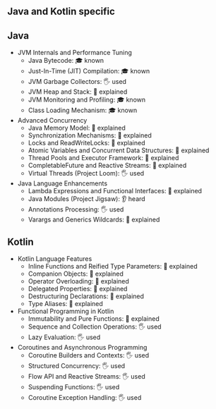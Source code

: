 ## Java and Kotlin specific

## Java
- JVM Internals and Performance Tuning
  - Java Bytecode: 🎓 known
  - Just-In-Time (JIT) Compilation: 🎓 known
  - JVM Garbage Collectors: 🖐️ used
  - JVM Heap and Stack: 🙋 explained
  - JVM Monitoring and Profiling: 🎓 known
  - Class Loading Mechanism: 🎓 known
- Advanced Concurrency
  - Java Memory Model: 🙋 explained
  - Synchronization Mechanisms: 🙋 explained
  - Locks and ReadWriteLocks: 🙋 explained
  - Atomic Variables and Concurrent Data Structures: 🙋 explained
  - Thread Pools and Executor Framework: 🙋 explained
  - CompletableFuture and Reactive Streams: 🙋 explained
  - Virtual Threads (Project Loom): 🖐️ used
- Java Language Enhancements
  - Lambda Expressions and Functional Interfaces: 🙋 explained
  - Java Modules (Project Jigsaw): 👂 heard
  - Annotations Processing: 🖐️ used
  - Varargs and Generics Wildcards: 🙋 explained
## Kotlin
- Kotlin Language Features
  - Inline Functions and Reified Type Parameters: 🙋 explained
  - Companion Objects: 🙋 explained
  - Operator Overloading: 🙋 explained
  - Delegated Properties: 🙋 explained
  - Destructuring Declarations: 🙋 explained
  - Type Aliases: 🙋 explained
- Functional Programming in Kotlin
  - Immutability and Pure Functions: 🙋 explained
  - Sequence and Collection Operations: 🖐️ used
  - Lazy Evaluation: 🖐️ used
- Coroutines and Asynchronous Programming
  - Coroutine Builders and Contexts: 🖐️ used
  - Structured Concurrency: 🖐️ used
  - Flow API and Reactive Streams: 🖐️ used
  - Suspending Functions: 🖐️ used
  - Coroutine Exception Handling: 🖐️ used
